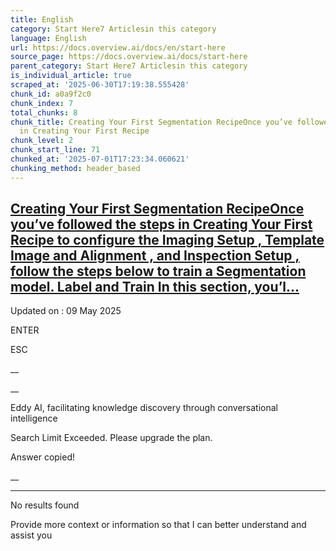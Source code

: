 ```yaml
---
title: English
category: Start Here7 Articlesin this category
language: English
url: https://docs.overview.ai/docs/en/start-here
source_page: https://docs.overview.ai/docs/start-here
parent_category: Start Here7 Articlesin this category
is_individual_article: true
scraped_at: '2025-06-30T17:19:38.555428'
chunk_id: a0a9f2c0
chunk_index: 7
total_chunks: 8
chunk_title: Creating Your First Segmentation RecipeOnce you’ve followed the steps
  in Creating Your First Recipe
chunk_level: 2
chunk_start_line: 71
chunked_at: '2025-07-01T17:23:34.060621'
chunking_method: header_based
---
```


## [Creating Your First Segmentation RecipeOnce you’ve followed the steps in Creating Your First Recipe to configure the Imaging Setup , Template Image and Alignment , and Inspection Setup , follow the steps below to train a Segmentation model. Label and Train In this section, you’l...](/docs/creating-your-first-segmentation-recipe)

Updated on : 09 May 2025

ENTER

ESC

 __

__

Eddy AI, facilitating knowledge discovery through conversational intelligence

Search Limit Exceeded. Please upgrade the plan.

Answer copied\!

__

__ __

No results found

Provide more context or information so that I can better understand and assist you
